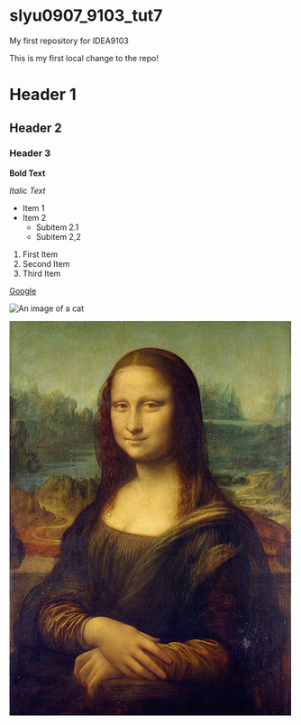 # slyu0907_9103_tut7
My first repository for IDEA9103

This is my first local change to the repo!

# Header 1
## Header 2
### Header 3

**Bold Text** 

*Italic Text*

- Item 1
- Item 2
  - Subitem 2.1
  - Subitem 2,2

1. First Item
2. Second Item
3. Third Item

[Google](https://www.google.com)

![An image of a cat](https://placekitten.com/200/300)

![An image of the Mona Lisa](readmeImages/Mona_Lisa_by_Leonardo_da_Vinci_500_x_700.jpg)